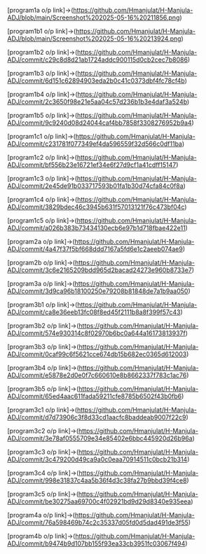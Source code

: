 [program1a o/p link]->(https://github.com/Hmanjulat/H-Manjula-ADJ/blob/main/Screenshot%202025-05-16%20211856.png)

[program1b1 o/p link]->(https://github.com/Hmanjulat/H-Manjula-ADJ/blob/main/Screenshot%202025-05-16%20213924.png)

[program1b2 o/p link]->(https://github.com/Hmanjulat/H-Manjula-ADJ/commit/c29c8d8d21ab1724addc900115d0cb2cec7b8086)

[program1b3 o/p link]->(https://github.com/Hmanjulat/H-Manjula-ADJ/commit/6d151c62894903eda2b0c41c0373dbf4fc78cf4b)

[program1b4 o/p link]->(https://github.com/Hmanjulat/H-Manjula-ADJ/commit/2c3650f98e21e5aa04c57d236b1b3e4daf3a524b)

[program1b5 o/p link]->(https://github.com/Hmanjulat/H-Manjula-ADJ/commit/9c9240d08d24044caf4bb7858f3308276952b9a4)

[program1c1 o/p link]->(https://github.com/Hmanjulat/H-Manjula-ADJ/commit/c231781f077349ef4da596559f32d566c0df11ba)

[program1c2 o/p link]->(https://github.com/Hmanjulat/H-Manjula-ADJ/commit/bf556b23e16721ef34e6f27d9cf1a41cdff15147)

[program1c3 o/p link]->(https://github.com/Hmanjulat/H-Manjula-ADJ/commit/2e45de91b033717593b01fa1b30d74cfa84c0f8a)

[program1c4 o/p link]->(https://github.com/Hmanjulat/H-Manjula-ADJ/commit/3829bdec46c3945b631f57013121f76c473bf04c)

[program1c5 o/p link]->(https://github.com/Hmanjulat/H-Manjula-ADJ/commit/a026b383b73434130ecb6e97b1d718fbae422e11)

[program2a o/p link]->(https://github.com/Hmanjulat/H-Manjula-ADJ/commit/4a47f37f5bf668ddd7167a5fd6e1c2aeeb074ae9)

[program2b o/p link]->(https://github.com/Hmanjulat/H-Manjula-ADJ/commit/3c6e2165209bdd965d2bacad24273e960b8733e7)

[program3a o/p link]->(https://github.com/Hmanjulat/H-Manjula-ADJ/commit/3d9ca96b18100250e79208b81848de7a1b9aa050)

[program3b1 o/p link]->(https://github.com/Hmanjulat/H-Manjula-ADJ/commit/ca8e36eeb13fc08f8ed45f2111b8a8f399f57c43)

[program3b2 o/p link]->(https://github.com/Hmanjulat/H-Manjula-ADJ/commit/574e930314c8f02970b6bc0a644a16173813937f)

[program3b3 o/p link]->(https://github.com/Hmanjulat/H-Manjula-ADJ/commit/0caf99c6f5621cce674db15b682ec0365d612003)

[program3b4 o/p link]->(https://github.com/Hmanjulat/H-Manjula-ADJ/commit/e5878e2d0e0f7c660610e8b8662337f783c1ac76)

[program3b5 o/p link]->(https://github.com/Hmanjulat/H-Manjula-ADJ/commit/65ed4aac611fada59211cfe8785b6502f43b0fb6)

[program3c1 o/p link]->(https://github.com/Hmanjulat/H-Manjula-ADJ/commit/d7d73906c3f8d33cd1aacfc8baddeab9007f22c9)


[program3c2 o/p link]->(https://github.com/Hmanjulat/H-Manjula-ADJ/commit/3e78af0555709e34e85402e6bbc445920d26b96a)

[program3c3 o/p link]->(https://github.com/Hmanjulat/H-Manjula-ADJ/commit/3c479200d49ca9a0c0eaa70914511c0bcb21b314)

[program3c4 o/p link]->(https://github.com/Hmanjulat/H-Manjula-ADJ/commit/998e31837c4aa5b36f4d3c38fa27b9bbd39f4ce8)

[program3c5 o/p link]->(https://github.com/Hmanjulat/H-Manjula-ADJ/commit/be30275aa69700c4f02921bd9d29d8340e935eea)

[program4a o/p link]->(https://github.com/Hmanjulat/H-Manjula-ADJ/commit/76a598469b74c2c35337d05fd0d5dad491de3f55)

[program4b o/p link]->(https://github.com/Hmanjulat/H-Manjula-ADJ/commit/b9474b9d107bb155f93ea33cb3951fc03067f494)
